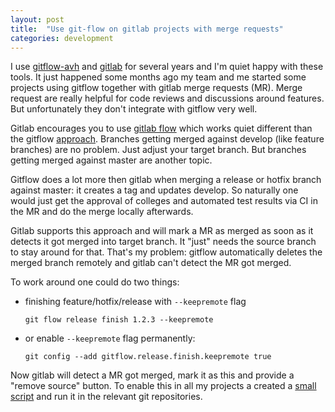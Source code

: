 ```yaml
---
layout: post
title:  "Use git-flow on gitlab projects with merge requests"
categories: development
---
```


I use [gitflow-avh][gf-avh] and [gitlab][gl] for several years and I'm quiet happy
with these tools. It just happened some months ago my team and me started some
projects using gitflow together with gitlab merge requests (MR). Merge
request are really helpful for code reviews and discussions around features.
But unfortunately they don't integrate with gitflow very well.
 
Gitlab encourages you to use [gitlab flow][gl-f] which works quiet different
than the gitflow [approach][gf-nvie]. Branches getting merged against
develop (like feature branches) are no problem. Just adjust your target
branch. But branches getting merged against master are another topic.

Gitflow does a lot more then gitlab when merging a release or hotfix
branch against master: it creates a tag and updates develop. So naturally one
would just get the approval of colleges and automated test results via CI in
the MR and do the merge locally afterwards.

Gitlab supports this approach and will mark a MR as merged as soon as it
detects it got merged into target branch. It "just" needs the source branch
to stay around for that. That's my problem: gitflow automatically deletes the
merged branch remotely and gitlab can't detect the MR got merged.

To work around one could do two things:
- finishing feature/hotfix/release with `--keepremote` flag
  ```
  git flow release finish 1.2.3 --keepremote
  ```
- or enable `--keepremote` flag permanently:
  ```
  git config --add gitflow.release.finish.keepremote true
  ```
  
Now gitlab will detect a MR got merged, mark it as this and provide a
"remove source" button. To enable this in all my projects a created a
[small script][gl-snippet] and run it in the relevant git repositories.

[gf-avh]: https://github.com/petervanderdoes/gitflow-avh
[gf-nvie]: http://nvie.com/posts/a-successful-git-branching-model/
[gl]: https://gitlab.com/
[gl-f]: https://docs.gitlab.com/ee/workflow/gitlab_flow.html
[gl-snippet]: https://gitlab.com/snippets/1665860
